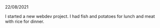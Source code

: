22/08/2021

I started a new webdev project. I had fish and potatoes for lunch and meat with rice for dinner.